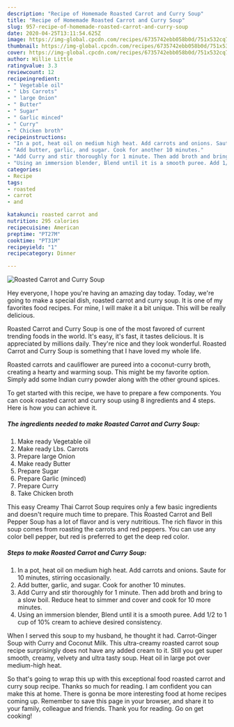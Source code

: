 ```yaml
---
description: "Recipe of Homemade Roasted Carrot and Curry Soup"
title: "Recipe of Homemade Roasted Carrot and Curry Soup"
slug: 957-recipe-of-homemade-roasted-carrot-and-curry-soup
date: 2020-04-25T13:11:54.625Z
image: https://img-global.cpcdn.com/recipes/6735742ebb058b0d/751x532cq70/roasted-carrot-and-curry-soup-recipe-main-photo.jpg
thumbnail: https://img-global.cpcdn.com/recipes/6735742ebb058b0d/751x532cq70/roasted-carrot-and-curry-soup-recipe-main-photo.jpg
cover: https://img-global.cpcdn.com/recipes/6735742ebb058b0d/751x532cq70/roasted-carrot-and-curry-soup-recipe-main-photo.jpg
author: Willie Little
ratingvalue: 3.3
reviewcount: 12
recipeingredient:
- " Vegetable oil"
- " Lbs Carrots"
- " large Onion"
- " Butter"
- " Sugar"
- " Garlic minced"
- " Curry"
- " Chicken broth"
recipeinstructions:
- "In a pot, heat oil on medium high heat. Add carrots and onions. Saute for 10 minutes, stirring occasionally."
- "Add butter, garlic, and sugar. Cook for another 10 minutes."
- "Add Curry and stir thoroughly for 1 minute. Then add broth and bring to a slow boil. Reduce heat to simmer and cover and cook for 10 more minutes."
- "Using an immersion blender, Blend until it is a smooth puree. Add 1/2 to 1 cup of 10% cream to achieve desired consistency."
categories:
- Recipe
tags:
- roasted
- carrot
- and

katakunci: roasted carrot and 
nutrition: 295 calories
recipecuisine: American
preptime: "PT27M"
cooktime: "PT31M"
recipeyield: "1"
recipecategory: Dinner

---
```



![Roasted Carrot and Curry Soup](https://img-global.cpcdn.com/recipes/6735742ebb058b0d/751x532cq70/roasted-carrot-and-curry-soup-recipe-main-photo.jpg)

Hey everyone, I hope you're having an amazing day today. Today, we're going to make a special dish, roasted carrot and curry soup. It is one of my favorites food recipes. For mine, I will make it a bit unique. This will be really delicious.

Roasted Carrot and Curry Soup is one of the most favored of current trending foods in the world. It's easy, it's fast, it tastes delicious. It is appreciated by millions daily. They're nice and they look wonderful. Roasted Carrot and Curry Soup is something that I have loved my whole life.

Roasted carrots and cauliflower are pureed into a coconut-curry broth, creating a hearty and warming soup. This might be my favorite option. Simply add some Indian curry powder along with the other ground spices.


To get started with this recipe, we have to prepare a few components. You can cook roasted carrot and curry soup using 8 ingredients and 4 steps. Here is how you can achieve it.

<!--inarticleads1-->

##### The ingredients needed to make Roasted Carrot and Curry Soup:

1. Make ready  Vegetable oil
1. Make ready  Lbs. Carrots
1. Prepare  large Onion
1. Make ready  Butter
1. Prepare  Sugar
1. Prepare  Garlic (minced)
1. Prepare  Curry
1. Take  Chicken broth


This easy Creamy Thai Carrot Soup requires only a few basic ingredients and doesn&#39;t require much time to prepare. This Roasted Carrot and Bell Pepper Soup has a lot of flavor and is very nutritious. The rich flavor in this soup comes from roasting the carrots and red peppers. You can use any color bell pepper, but red is preferred to get the deep red color. 

<!--inarticleads2-->

##### Steps to make Roasted Carrot and Curry Soup:

1. In a pot, heat oil on medium high heat. Add carrots and onions. Saute for 10 minutes, stirring occasionally.
1. Add butter, garlic, and sugar. Cook for another 10 minutes.
1. Add Curry and stir thoroughly for 1 minute. Then add broth and bring to a slow boil. Reduce heat to simmer and cover and cook for 10 more minutes.
1. Using an immersion blender, Blend until it is a smooth puree. Add 1/2 to 1 cup of 10% cream to achieve desired consistency.


When I served this soup to my husband, he thought it had. Carrot-Ginger Soup with Curry and Coconut Milk. This ultra-creamy roasted carrot soup recipe surprisingly does not have any added cream to it. Still you get super smooth, creamy, velvety and ultra tasty soup. Heat oil in large pot over medium-high heat. 

So that's going to wrap this up with this exceptional food roasted carrot and curry soup recipe. Thanks so much for reading. I am confident you can make this at home. There is gonna be more interesting food at home recipes coming up. Remember to save this page in your browser, and share it to your family, colleague and friends. Thank you for reading. Go on get cooking!
